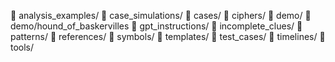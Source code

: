 📁 analysis_examples/
📁 case_simulations/
📁 cases/
📁 ciphers/
📁 demo/
📁 demo/hound_of_baskervilles
📁 gpt_instructions/
📁 incomplete_clues/
📁 patterns/
📁 references/
📁 symbols/
📁 templates/
📁 test_cases/
📁 timelines/
📁 tools/